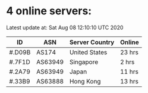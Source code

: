 # 4 online servers:

Latest update at: Sat Aug 08 12:10:10 UTC 2020

| ID | ASN | Server Country | Online |
| -- | --- | -------------- | ------ |
| #.D09B | AS174 | United States | 23 hrs |
| #.7F1D | AS63949 | Singapore | 2 hrs |
| #.2A79 | AS63949 | Japan | 11 hrs |
| #.33B9 | AS63888 | Hong Kong | 13 hrs |

